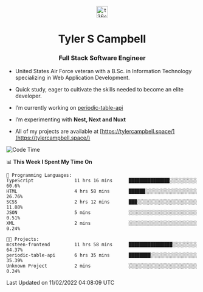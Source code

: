 <p align="center">
<a href="https://www.linkedin.com/in/t36campbell" target="blank"><img align="center" src="https://ik.imagekit.io/t36campbell/Portfolio/linkedin.png.original_m8bbGgPh6.png" alt="t36campbell" height="30" width="30" /></a>
</p>
<h1 align="center">Tyler S Campbell</h1>
<h3 align="center">Full Stack Software Engineer</h3>

* United States Air Force veteran with a B.Sc. in Information Technology specializing in Web Application Development. 

* Quick study, eager to cultivate the skills needed to become an elite developer.

* I’m currently working on [periodic-table-api](https://github.com/t36campbell/periodic-table-api)

* I’m experimenting with **Nest, Next and Nuxt**

* All of my projects are available at [https://tylercampbell.space/](https://tylercampbell.space/)

<!--START_SECTION:waka-->
![Code Time](http://img.shields.io/badge/Code%20Time-1%2C419%20hrs%202%20mins-blue)

📊 **This Week I Spent My Time On** 

```text
💬 Programming Languages: 
TypeScript               11 hrs 16 mins      ███████████████░░░░░░░░░░   60.6% 
HTML                     4 hrs 58 mins       ██████░░░░░░░░░░░░░░░░░░░   26.76% 
SCSS                     2 hrs 12 mins       ███░░░░░░░░░░░░░░░░░░░░░░   11.88% 
JSON                     5 mins              ░░░░░░░░░░░░░░░░░░░░░░░░░   0.51% 
XML                      2 mins              ░░░░░░░░░░░░░░░░░░░░░░░░░   0.24%

🐱‍💻 Projects: 
mcsteen-frontend         11 hrs 58 mins      ████████████████░░░░░░░░░   64.37% 
periodic-table-api       6 hrs 35 mins       ████████░░░░░░░░░░░░░░░░░   35.39% 
Unknown Project          2 mins              ░░░░░░░░░░░░░░░░░░░░░░░░░   0.24%

```


 Last Updated on 11/02/2022 04:08:09 UTC
<!--END_SECTION:waka-->
